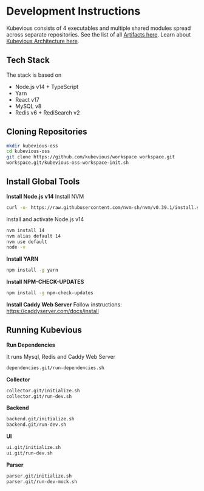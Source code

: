 # Development Instructions
Kubevious consists of 4 executables and multiple shared modules spread across separate repositories. See the list of all [Artifacts here](ARTIFACTS.md). Learn about [Kubevious Architecture here](ARCHITECTURE.md).

## Tech Stack
The stack is based on
- Node.js v14 + TypeScript
- Yarn
- React v17
- MySQL v8
- Redis v6 + RediSearch v2

## Cloning Repositories
```sh
mkdir kubevious-oss
cd kubevious-oss
git clone https://github.com/kubevious/workspace workspace.git
workspace.git/kubevious-oss-workspace-init.sh
```

## Install Global Tools

**Install Node.js v14**
Install NVM
```sh
curl -o- https://raw.githubusercontent.com/nvm-sh/nvm/v0.39.1/install.sh | bash
```

Install and activate Node.js v14
```sh
nvm install 14
nvm alias default 14
nvm use default
node -v
```

**Install YARN**
```sh
npm install -g yarn
```

**Install NPM-CHECK-UPDATES**
```sh
npm install -g npm-check-updates
```
**Install Caddy Web Server**
Follow instructions: https://caddyserver.com/docs/install

## Running Kubevious

**Run Dependencies**

It runs Mysql, Redis and Caddy Web Server
```sh
dependencies.git/run-dependencies.sh
```

**Collector**
```sh
collector.git/initialize.sh
collector.git/run-dev.sh
```

**Backend**
```sh
backend.git/initialize.sh
backend.git/run-dev.sh
```

**UI**
```sh
ui.git/initialize.sh
ui.git/run-dev.sh
```

**Parser**
```sh
parser.git/initialize.sh
parser.git/run-dev-mock.sh
```